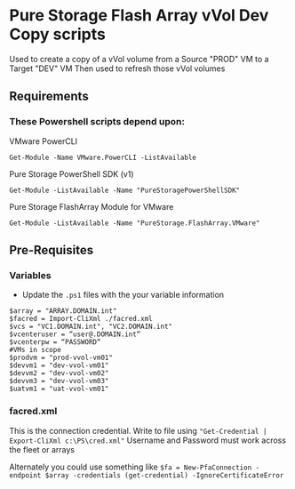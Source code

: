 # Pure Storage Flash Array vVol Dev Copy scripts
Used to create a copy of a vVol volume from a Source "PROD" VM to a Target "DEV" VM
Then used to refresh those vVol volumes


## Requirements
### These Powershell scripts depend upon:
VMware PowerCLI
```pwsh
Get-Module -Name VMware.PowerCLI -ListAvailable
```
Pure Storage PowerShell SDK (v1)
```pwsh
Get-Module -ListAvailable -Name "PureStoragePowerShellSDK"
```
Pure Storage FlashArray Module for VMware
```pwsh
Get-Module -ListAvailable -Name "PureStorage.FlashArray.VMware"
```

## Pre-Requisites
### Variables
- Update the ``.ps1`` files with the your variable information
```pwsh
$array = "ARRAY.DOMAIN.int"
$facred = Import-CliXml ./facred.xml
$vcs = "VC1.DOMAIN.int", "VC2.DOMAIN.int"
$vcenteruser = “user@.DOMAIN.int“
$vcenterpw = “PASSWORD“
#VMs in scope
$prodvm = "prod-vvol-vm01"
$devvm1 = "dev-vvol-vm01"
$devvm2 = "dev-vvol-vm02"
$devvm3 = "dev-vvol-vm03"
$uatvm1 = "uat-vvol-vm01"
  ```
### facred.xml
This is the connection credential. Write to file using ``"Get-Credential | Export-CliXml c:\PS\cred.xml"``
Username and Password must work across the fleet or arrays

Alternately you could use something like
``$fa = New-PfaConnection -endpoint $array -credentials (get-credential) -IgnoreCertificateError``